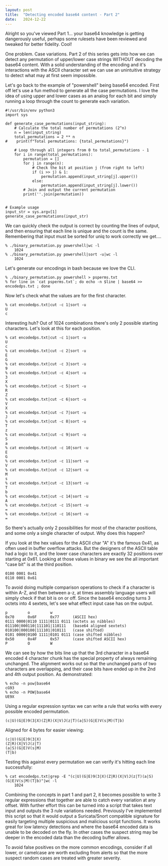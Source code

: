 ```yaml
---
layout: post
title:  "Detecting encoded base64 content - Part 2"
date:   2024-12-22 
---
```


Alright so you've viewed Part 1... your base64 knowledge is getting dangerously useful, perhaps some rulesets have been reviewed and tweaked for better fidelity.  Cool!

One problem. Case variations. Part 2 of this series gets into how we can detect any permutation of upper/lower case strings WITHOUT decoding the base64 content. With a solid understanding of the encoding and it's interactions with the ASCII character set we can use an unintuitive strategy to detect what may at first seem impossible.

Let's go back to the example of "powershell" being base64 encoded. First off let's use a fun method to generate all the case permutations. I love the idea of using upper and lower cases as an analog for each bit and simply running a loop through the count to generate each variation. 

```
#!/usr/bin/env python3
import sys

def generate_case_permutations(input_string):
    # Calculate the total number of permutations (2^n)
    n = len(input_string)
    total_permutations = 2 ** n
#    print(f"Total permutations: {total_permutations}")

    # Loop through all integers from 0 to total_permutations - 1
    for i in range(total_permutations):
        permutation = []
        for j in range(n):
            # Check the bit at position j (from right to left)
            if (i >> j) & 1:
                permutation.append(input_string[j].upper())
            else:
                permutation.append(input_string[j].lower())
        # Join and output the current permutation
        print(''.join(permutation))


# Example usage
input_str = sys.argv[1]
generate_case_permutations(input_str)
```

We can quickly check the output is correct by counting the lines of output, and then ensuring that each line is unique and the count is the same. Remembering that input must be sorted for uniq to work correctly we get....

```
% ./binary_permutation.py powershell|wc -l
    1024
% ./binary_permutation.py powershell|sort -u|wc -l
    1024
```

Let's generate our encodings in bash because we love the CLI.
```
% ./binary_permutation.py powershell > psperms.txt
% for line in `cat psperms.txt`; do echo -n $line | base64 >> encodedps.txt ; done
```

Now let's check what the values are for the first character.
```
% cat encodedps.txt|cut -c 1|sort -u
U
c
```

Interesting huh? Out of 1024 combinations there's only 2 possible starting characters. Let's look at this for each position. 
```
% cat encodedps.txt|cut -c 1|sort -u
U
c
% cat encodedps.txt|cut -c 2|sort -u
E
G
% cat encodedps.txt|cut -c 3|sort -u
9
% cat encodedps.txt|cut -c 4|sort -u
3
X
% cat encodedps.txt|cut -c 5|sort -u
R
Z
% cat encodedps.txt|cut -c 6|sort -u
V
X
% cat encodedps.txt|cut -c 7|sort -u
J
% cat encodedps.txt|cut -c 8|sort -u
T
z
% cat encodedps.txt|cut -c 9|sort -u
S
a
% cat encodedps.txt|cut -c 10|sort -u
E
G
% cat encodedps.txt|cut -c 11|sort -u
V
% cat encodedps.txt|cut -c 12|sort -u
M
s
% cat encodedps.txt|cut -c 13|sort -u
T
b
% cat encodedps.txt|cut -c 14|sort -u
A
% cat encodedps.txt|cut -c 15|sort -u
=
% cat encodedps.txt|cut -c 16|sort -u
=
```

So there's actually only 2 possibilities for most of the character positions, and some only a single character of output. Why does this happen?

If you look at the hex values for the ASCII char "A" it's the famous 0x41, as often used in buffer overflow attacks. But the designers of the ASCII table had a logic to it, and the lower case characters are exactly 32 positions over starting at 0x61. Looking at those values in binary we see the all important "case bit" is at the third position.

```
0100 0001 0x41
0110 0001 0x61
```

To avoid doing multiple comparison operations to check if a character is within A-Z, and then between a-z, at times assembly language users will simply check if that bit is on or off. Since the base64 encoding turns 3 octets into 4 sextets, let's see what effect input case has on the output.

```
p         o         w
0x70      0x6F      0x77      (ASCII hex)
0111 0000|0110 1111|0111 0111 (octets as nibbles)
011100|000110|111101|110111   (base64 aligned sextets)
010100|000100|111101|010111   (case shifted)
0101 0000|0100 1111|0101 0111 (case shifted nibbles)
0x50      0x4F      0x57      (case shifted ASCII hex)
P         O         W
```

We can see by how the bits line up that the 3rd character in a base64 encoded 4 character chunk has the special property of always remaining unchanged. The alignment works out so that the unchanged parts of two characters are overlapping, and their case bits have ended up in the 2nd and 4th output position. As demonstrated:

```
% echo -n pow|base64
cG93
% echo -n POW|base64
UE9X
```

Using a regular expression syntax we can write a rule that works with every possible encoded permutation.

`(c|U)(G|E)9(3|X)(Z|R)(X|V)J(z|T)(a|S)(G|E)V(s|M)(T|b)`

Aligned for 4 bytes for easier viewing:

```
(c|U)(G|E)9(3|X)
(Z|R)(X|V)J(z|T)
(a|S)(G|E)V(s|M)
(T|b)
```

Testing this against every permutation we can verify it's hitting each line successfully:

```
% cat encodedps.txt|grep -E "(c|U)(G|E)9(3|X)(Z|R)(X|V)J(z|T)(a|S)(G|E)V(s|M)(T|b)"|wc -l 
    1024
```

Combining the concepts in part 1 and part 2, it becomes possible to write 3 regular expressions that together are able to catch every variation at any offset. With further effort this can be turned into a script that takes text input and outputs the 3 rule variations needed. Previously I've implemented this script so that it would output a Suricata/Snort compatible signature for easily targeting multiple suspicious and malicious script functions. It works great for low latency detections and where the base64 encoded data is unable to be decoded on the fly. In other cases the suspect string may be deeper in the encoded data than the decoding buffer allows. 

To avoid false positives on the more common encodings, consider if all lower, or camelcase are worth excluding from alerts so that the more suspect random cases are treated with greater severity.


